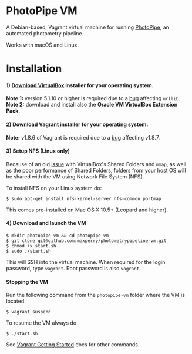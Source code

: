 # PhotoPipe VM
A Debian-based, Vagrant virtual machine for running [PhotoPipe](https://github.com/maxperry/photometrypipeline), an automated photometry pipeline.

Works with macOS and Linux.

# Installation

#### 1) [Download VirtualBox](https://www.virtualbox.org/wiki/Downloads) installer for your operating system.
**Note 1:** version 5.1.10 or higher is required due to a [bug](https://www.virtualbox.org/ticket/16084) affecting `urllib`.
**Note 2:** download and install also the **Oracle VM VirtualBox Extension Pack**.

#### 2) [Download Vagrant](https://releases.hashicorp.com/vagrant/1.8.6/) installer for your operating system.
**Note:** v1.8.6 of Vagrant is required due to a [bug](https://github.com/mitchellh/vagrant/issues/6725) affecting v1.8.7.

#### 3) Setup NFS (Linux only)

Because of an old [issue](http://stackoverflow.com/questions/26020114/vagrant-virtualbox-shared-folders-without-vboxsf) with VirtualBox's Shared Folders and `mmap`, as well as the poor performance of Shared Folders, folders from your host OS will be shared with the VM using Network File System (NFS).

To install NFS on your Linux system do:

```
$ sudo apt-get install nfs-kernel-server nfs-common portmap
```

This comes pre-installed on Mac OS X 10.5+ (Leopard and higher).

#### 4) Download and launch the VM

```
$ mkdir photopipe-vm && cd photopipe-vm
$ git clone git@github.com:maxperry/photometrypipeline-vm.git
$ chmod +x start.sh
$ sudo ./start.sh
```
This will SSH into the virtual machine. When required for the login password, type `vagrant`. Root password is also `vagrant`.

#### Stopping the VM
Run the following command from the `photopipe-vm` folder where the VM is located

```
$ vagrant suspend
```
To resume the VM always do 

```
$ ./start.sh
```

See [Vagrant Getting Started](https://www.vagrantup.com/docs/getting-started/) docs for other commands.